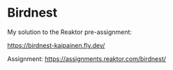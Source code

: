 # Birdnest

My solution to the Reaktor pre-assignment:

https://birdnest-kaipainen.fly.dev/

Assignment:
https://assignments.reaktor.com/birdnest/
